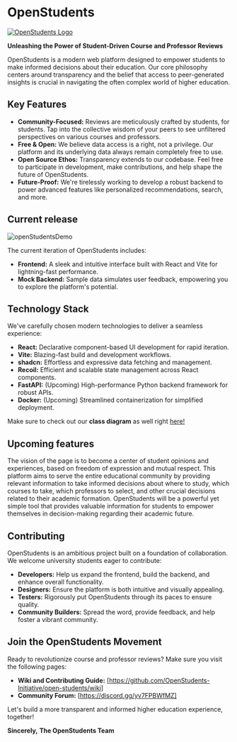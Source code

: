 # OpenStudents

[![OpenStudents Logo](https://github.com/OpenStudents-Initiative/open-students/assets/87380139/0453729a-24aa-4688-8c97-794267feaeda)](https://github.com/OpenStudents-Initiative/open-students)

**Unleashing the Power of Student-Driven Course and Professor Reviews**

OpenStudents is a modern web platform designed to empower students to make informed decisions about their education. Our core philosophy centers around transparency and the belief that access to peer-generated insights is crucial in navigating the often complex world of higher education.

## Key Features

- **Community-Focused:** Reviews are meticulously crafted by students, for students. Tap into the collective wisdom of your peers to see unfiltered perspectives on various courses and professors.
- **Free & Open:** We believe data access is a right, not a privilege. Our platform and its underlying data always remain completely free to use.
- **Open Source Ethos:** Transparency extends to our codebase. Feel free to participate in development, make contributions, and help shape the future of OpenStudents.
- **Future-Proof:** We're tirelessly working to develop a robust backend to power advanced features like personalized recommendations, search, and more.

## Current release

![openStudentsDemo](https://github.com/OpenStudents-Initiative/open-students/assets/88688814/f9e39b5e-c5ab-4a2f-a786-d7cd6860951e)

The current iteration of OpenStudents includes:

- **Frontend:** A sleek and intuitive interface built with React and Vite for lightning-fast performance.
- **Mock Backend:** Sample data simulates user feedback, empowering you to explore the platform's potential.

## Technology Stack

We've carefully chosen modern technologies to deliver a seamless experience:

- **React:** Declarative component-based UI development for rapid iteration.
- **Vite:** Blazing-fast build and development workflows.
- **shadcn:** Effortless and expressive data fetching and management.
- **Recoil:** Efficient and scalable state management across React components.
- **FastAPI:** (Upcoming) High-performance Python backend framework for robust APIs.
- **Docker:** (Upcoming) Streamlined containerization for simplified deployment.

Make sure to check out our **class diagram** as well right [here!](http://tinyurl.com/openclassdiagram)

## Upcoming features

The vision of the page is to become a center of student opinions and experiences, based on freedom of expression and mutual respect. This platform aims to serve the entire educational community by providing relevant information to take informed decisions about where to study, which courses to take, which professors to select, and other crucial decisions related to their academic formation. OpenStudents will be a powerful yet simple tool that provides valuable information for students to empower themselves in decision-making regarding their academic future.

## Contributing

OpenStudents is an ambitious project built on a foundation of collaboration. We welcome university students eager to contribute:

- **Developers:** Help us expand the frontend, build the backend, and enhance overall functionality.
- **Designers:** Ensure the platform is both intuitive and visually appealing.
- **Testers:** Rigorously put OpenStudents through its paces to ensure quality.
- **Community Builders:** Spread the word, provide feedback, and help foster a vibrant community.

## Join the OpenStudents Movement

Ready to revolutionize course and professor reviews? Make sure you visit the following pages:

- **Wiki and Contributing Guide:** [https://github.com/OpenStudents-Initiative/open-students/wiki]
- **Community Forum:** [https://discord.gg/yv7FPBWfMZ]

Let's build a more transparent and informed higher education experience, together!

**Sincerely,**
**The OpenStudents Team**

